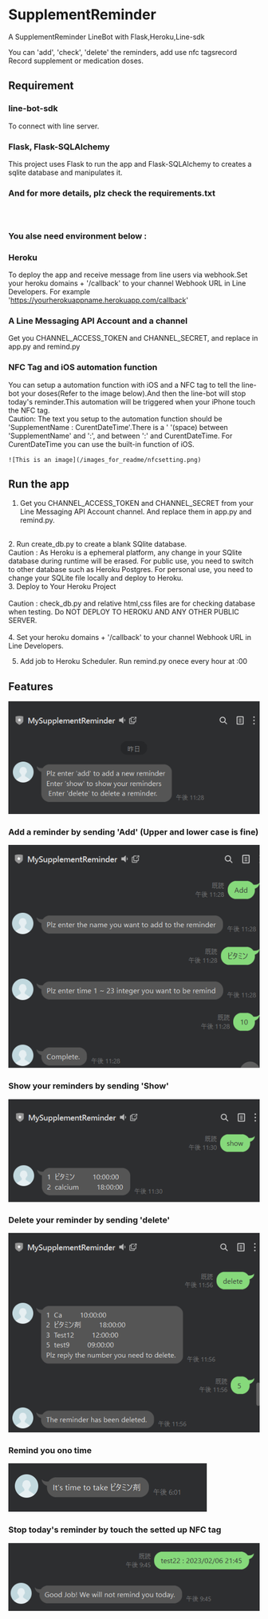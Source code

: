 # SupplementReminder
A SupplementReminder LineBot with Flask,Heroku,Line-sdk

You can 'add', 'check', 'delete' the reminders, add use nfc tagsrecord Record supplement or medication doses.

## Requirement

### line-bot-sdk
To connect with line server.
### Flask, Flask-SQLAlchemy
This project uses Flask to run the app and Flask-SQLAlchemy to creates a sqlite database and manipulates it.
### And for more details, plz check the requirements.txt

### <br>

### You alse need environment below :
### Heroku 
To deploy the app and receive message from line users via webhook.Set your heroku domains + '/callback' to your channel Webhook URL in Line Developers.
For example 
'https://yourherokuappname.herokuapp.com/callback'
### A Line Messaging API Account and a channel
Get you CHANNEL_ACCESS_TOKEN and CHANNEL_SECRET, and replace in app.py and remind.py 

### NFC Tag and iOS automation function
You can setup a automation function with iOS and a NFC tag to tell the line-bot your doses(Refer to the image below).And then the line-bot will stop today's reminder.This automation will be triggered when your iPhone touch the NFC tag.
<br>
Caution: The text you setup to the automation function should be 'SupplementName : CurentDateTime'.There is a ' '(space) between 'SupplementName' and ':', and between ':' and CurentDateTime.
For CurentDateTime you can use the built-in function of iOS.

    ![This is an image](/images_for_readme/nfcsetting.png)

## Run the app
1. Get you CHANNEL_ACCESS_TOKEN and CHANNEL_SECRET from your Line Messaging API Account channel. And replace them in app.py and remind.py.
<br>
2. Run create_db.py to create a blank SQlite database.
<br>
Caution : As Heroku is a ephemeral platform, any change in your SQlite database during runtime will be erased. For public use, you need to switch to  other database such as Heroku Postgres. For personal use, you need to change your SQLite file locally and deploy to Heroku.
<br>
3. Deploy to Your Heroku Project 
<br>
<br>
Caution : check_db.py and relative html,css files are for checking database when testing. Do NOT DEPLOY TO HEROKU AND ANY OTHER PUBLIC SERVER.
<br>
<br>
4. Set your heroku domains + '/callback' to your channel Webhook URL in Line Developers.

5. Add job to Heroku Scheduler. Run remind.py onece every hour at :00

## Features
![This is an image](/images_for_readme/1.png)

### Add a reminder by sending 'Add' (Upper and lower case is fine)
![This is an image](/images_for_readme/2.png)

### Show your reminders by sending 'Show'
![This is an image](/images_for_readme/3.png)

### Delete your reminder by sending 'delete'
![This is an image](/images_for_readme/4.png)

### Remind you ono time
![This is an image](/images_for_readme/5.png)

### Stop today's reminder by touch the setted up NFC tag
![This is an image](/images_for_readme/6.png)



